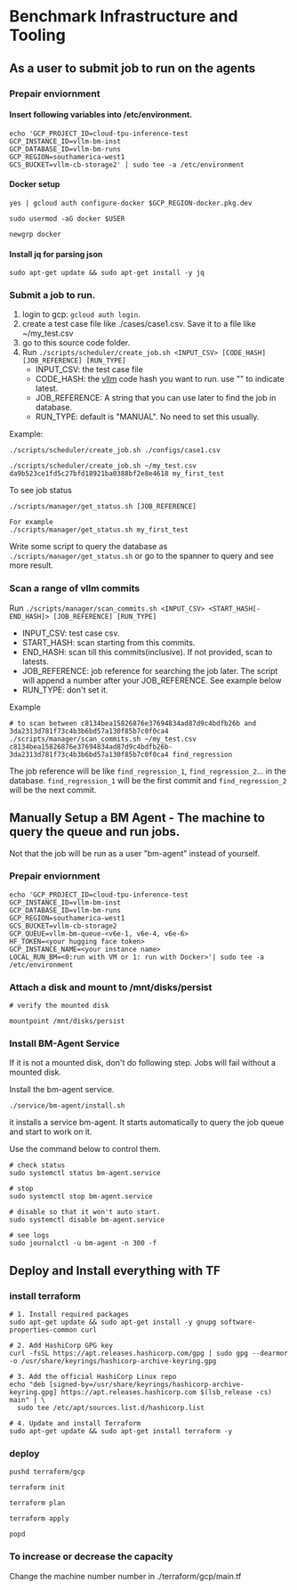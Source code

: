 # Benchmark Infrastructure and Tooling

## As a user to submit job to run on the agents

### Prepair enviornment

#### Insert following variables into /etc/environment. 

```
echo 'GCP_PROJECT_ID=cloud-tpu-inference-test
GCP_INSTANCE_ID=vllm-bm-inst
GCP_DATABASE_ID=vllm-bm-runs
GCP_REGION=southamerica-west1
GCS_BUCKET=vllm-cb-storage2' | sudo tee -a /etc/environment
```

#### Docker setup

```
yes | gcloud auth configure-docker $GCP_REGION-docker.pkg.dev

sudo usermod -aG docker $USER

newgrp docker
```

#### Install jq for parsing json

```
sudo apt-get update && sudo apt-get install -y jq
```

### Submit a job to run.

1. login to gcp: `gcloud auth login`.  
1. create a test case file like ./cases/case1.csv. Save it to a file like ~/my_test.csv
1. go to this source code folder. 
1. Run `./scripts/scheduler/create_job.sh <INPUT_CSV> [CODE_HASH] [JOB_REFERENCE] [RUN_TYPE]`
   - INPUT_CSV: the test case file
   - CODE_HASH: the [vllm](https://github.com/vllm-project/vllm) code hash you want to run. use "" to indicate latest. 
   - JOB_REFERENCE: A string that you can use later to find the job in database. 
   - RUN_TYPE: default is "MANUAL". No need to set this usually. 

Example: 

```
./scripts/scheduler/create_job.sh ./configs/case1.csv

./scripts/scheduler/create_job.sh ~/my_test.csv da9b523ce1fd5c27bfd18921ba0388bf2e8e4618 my_first_test
```

To see job status 

```
./scripts/manager/get_status.sh [JOB_REFERENCE]

For example 
./scripts/manager/get_status.sh my_first_test

```

Write some script to query the database as `./scripts/manager/get_status.sh` or go to the spanner to query and see more result. 

### Scan a range of vllm commits


Run `./scripts/manager/scan_commits.sh <INPUT_CSV> <START_HASH[-END_HASH]> [JOB_REFERENCE] [RUN_TYPE]`
- INPUT_CSV: test case csv. 
- START_HASH: scan starting from this commits.
- END_HASH: scan till this commits(inclusive). If not provided, scan to latests.
- JOB_REFERENCE: job reference for searching the job later. The script will append a number after your JOB_REFERENCE. See example below
- RUN_TYPE: don't set it.

Example

```
# to scan between c8134bea15826876e37694834ad87d9c4bdfb26b and 3da2313d781f73c4b3b6bd57a130f85b7c0f0ca4
./scripts/manager/scan_commits.sh ~/my_test.csv c8134bea15826876e37694834ad87d9c4bdfb26b-3da2313d781f73c4b3b6bd57a130f85b7c0f0ca4 find_regression
```
The job reference will be like `find_regression_1`, `find_regression_2`... in the database. `find_regression_1` will be the first commit and `find_regression_2` will be the next commit.


## Manually Setup a BM Agent - The machine to query the queue and run jobs.

Not that the job will be run as a user "bm-agent" instead of yourself.

### Prepair enviornment

```
echo 'GCP_PROJECT_ID=cloud-tpu-inference-test
GCP_INSTANCE_ID=vllm-bm-inst
GCP_DATABASE_ID=vllm-bm-runs
GCP_REGION=southamerica-west1
GCS_BUCKET=vllm-cb-storage2
GCP_QUEUE=vllm-bm-queue-<v6e-1, v6e-4, v6e-6>
HF_TOKEN=<your hugging face token>
GCP_INSTANCE_NAME=<your instance name>
LOCAL_RUN_BM=<0:run with VM or 1: run with Docker>'| sudo tee -a /etc/environment
```

### Attach a disk and mount to /mnt/disks/persist

```
# verify the mounted disk

mountpoint /mnt/disks/persist

```

### Install BM-Agent Service
If it is not a mounted disk, don't do following step. 
Jobs will fail without a mounted disk.

Install the bm-agent service.

```
./service/bm-agent/install.sh 
```

it installs a service bm-agent. It starts automatically to query the job queue and start to work on it.


Use the command below to control them.

```
# check status
sudo systemctl status bm-agent.service

# stop 
sudo systemctl stop bm-agent.service

# disable so that it won't auto start.
sudo systemctl disable bm-agent.service

# see logs
sudo journalctl -u bm-agent -n 300 -f

```

## Deploy and Install everything with TF

### install terraform

```
# 1. Install required packages
sudo apt-get update && sudo apt-get install -y gnupg software-properties-common curl

# 2. Add HashiCorp GPG key
curl -fsSL https://apt.releases.hashicorp.com/gpg | sudo gpg --dearmor -o /usr/share/keyrings/hashicorp-archive-keyring.gpg

# 3. Add the official HashiCorp Linux repo
echo "deb [signed-by=/usr/share/keyrings/hashicorp-archive-keyring.gpg] https://apt.releases.hashicorp.com $(lsb_release -cs) main" | \
  sudo tee /etc/apt/sources.list.d/hashicorp.list

# 4. Update and install Terraform
sudo apt-get update && sudo apt-get install terraform -y
```

### deploy

```
pushd terraform/gcp

terraform init

terraform plan

terraform apply

popd
```

### To increase or decrease the capacity

Change the machine number number in ./terraform/gcp/main.tf
